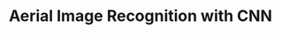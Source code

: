 ---
layout: page
title: Aerial Image Recognition with CNN
subheading: Course Project – APS360 (Introduction to Machine Learning). Code avaliable upon request
description: Trained a convolutional neural network with PyTorch to classify aerial (satellite) imagery across 40 classes. Used transfer learning to leverage AlexNet architecture for feature extraction.
img: assets/img/aerial.png
importance: 6
category: work
giscus_comments: true
---